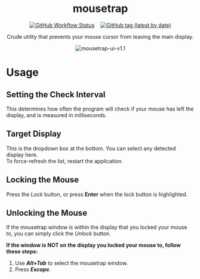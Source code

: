 <h1 align="center">mousetrap</h1>
<p align="center"><a href="https://github.com/radj307/actions"><img alt="GitHub Workflow Status" src="https://img.shields.io/github/workflow/status/radj307/mousetrap/Generate%20Release?label=Release%20Generator&logo=github&logoColor=e8e8e7&style=for-the-badge"></a>&nbsp;&nbsp;&nbsp;&nbsp;<a href="https://github.com/radj307/releases"><img alt="GitHub tag (latest by date)" src="https://img.shields.io/github/v/tag/radj307/mousetrap?label=Latest%20Version&logo=github&logoColor=e8e8e7&style=for-the-badge"></a></p>
<p align="center">Crude utility that prevents your mouse cursor from leaving the main display.</p>
<p align="center"><img alt="mousetrap-ui-v1.1" src="https://i.imgur.com/uLy98dJ.png"></p>

# Usage

## Setting the Check Interval

This determines how often the program will check if your mouse has left the display, and is measured in milliseconds.

## Target Display

This is the dropdown box at the bottom. You can select any detected display here.  
To force-refresh the list, restart the application.  

## Locking the Mouse

Press the _Lock_ button, or press __Enter__ when the lock button is highlighted.

## Unlocking the Mouse

If the mousetrap window is within the display that you locked your mouse to, you can simply click the _Unlock_ button.  

__If the window is NOT on the display you locked your mouse to, follow these steps:__  
 1. Use ___Alt+Tab___ to select the mousetrap window.
 2. Press ___Escape___.
